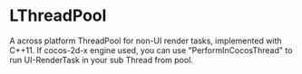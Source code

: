 # LThreadPool
A across platform ThreadPool for non-UI render tasks, implemented with C++11. If cocos-2d-x engine used, you can use "PerformInCocosThread" to run UI-RenderTask in your sub Thread from pool.
